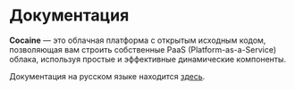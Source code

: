 Документация
============

**Cocaine** — это облачная платформа с открытым исходным кодом, позволяющая вам строить собственные PaaS (Platform-as-a-Service) облака, используя простые и эффективные динамические компоненты.

Документация на русском языке находится [здесь](https://github.com/cocaine/cocaine-docs-ru/wiki).

